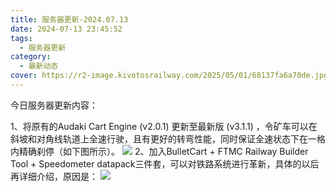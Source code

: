 ```yaml
---
title: 服务器更新-2024.07.13
date: 2024-07-13 23:45:52
tags:
  - 服务器更新
category:
  - 最新动态
cover: https://r2-image.kivotosrailway.com/2025/05/01/68137fa6a70de.jpg
---
```

今日服务器更新内容：

1、将原有的Audaki Cart Engine (v2.0.1) 更新至最新版 (v3.1.1) ，令矿车可以在斜坡和对角线轨道上全速行驶，且有更好的转弯性能，同时保证全速状态下在一格内精确刹停（如下图所示）。
![](https://r2-image.kivotosrailway.com/2025/05/01/68137f9cf1f48.png)
2、加入BulletCart + FTMC Railway Builder Tool + Speedometer datapack三件套，可以对铁路系统进行革新，具体的以后再详细介绍，原因是：
![](https://r2-image.kivotosrailway.com/2025/05/01/68137fb192614.jpg)